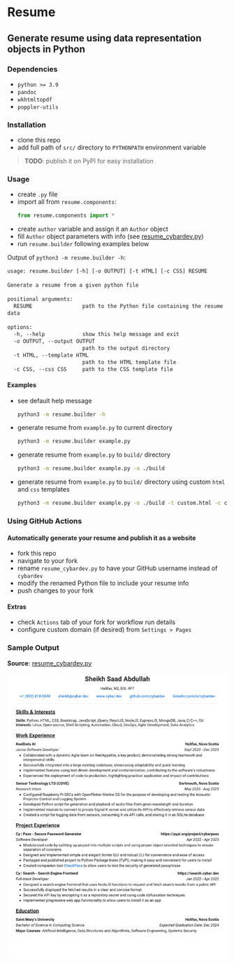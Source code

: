 # Resume

## Generate resume using data representation objects in Python

### Dependencies

-   `python >= 3.9`
-   `pandoc`
-   `wkhtmltopdf`
-   `poppler-utils`

### Installation

-   clone this repo
-   add full path of `src/` directory to `PYTHONPATH` environment variable

> **TODO**: publish it on PyPI for easy installation

### Usage

-   create `.py` file
-   import all from `resume.components`:
    ```py
    from resume.components import *
    ```
-   create `author` variable and assign it an `Author` object
-   fill `Author` object parameters with info (see [resume_cybardev.py][resume_py])
-   run `resume.builder` following examples below

Output of `python3 -m resume.builder -h`:

```
usage: resume.builder [-h] [-o OUTPUT] [-t HTML] [-c CSS] RESUME

Generate a resume from a given python file

positional arguments:
  RESUME                path to the Python file containing the resume data

options:
  -h, --help            show this help message and exit
  -o OUTPUT, --output OUTPUT
                        path to the output directory
  -t HTML, --template HTML
                        path to the HTML template file
  -c CSS, --css CSS     path to the CSS template file
```

#### Examples

-   see default help message

    ```sh
    python3 -m resume.builder -h
    ```

-   generate resume from `example.py` to current directory

    ```sh
    python3 -m resume.builder example.py
    ```

-   generate resume from `example.py` to `build/` directory

    ```sh
    python3 -m resume.builder example.py -o ./build
    ```

-   generate resume from `example.py` to `build/` directory using custom `html` and `css` templates

    ```sh
    python3 -m resume.builder example.py -o ./build -t custom.html -c custom.css
    ```

### Using GitHub Actions

#### Automatically generate your resume and publish it as a website

-   fork this repo
-   navigate to your fork
-   rename `resume_cybardev.py` to have your GitHub username instead of `cybardev`
-   modify the renamed Python file to include your resume info
-   push changes to your fork

#### Extras

-   check `Actions` tab of your fork for workflow run details
-   configure custom domain (if desired) from `Settings > Pages`

### Sample Output

**Source**: [resume_cybardev.py][resume_py]

![resume][resume_png]

<!-- links -->

[resume_py]: resume_cybardev.py
[resume_png]: static/assets/Resume_Sheikh_Saad_Abdullah.png "Resume - Sheikh Saad Abdullah"
